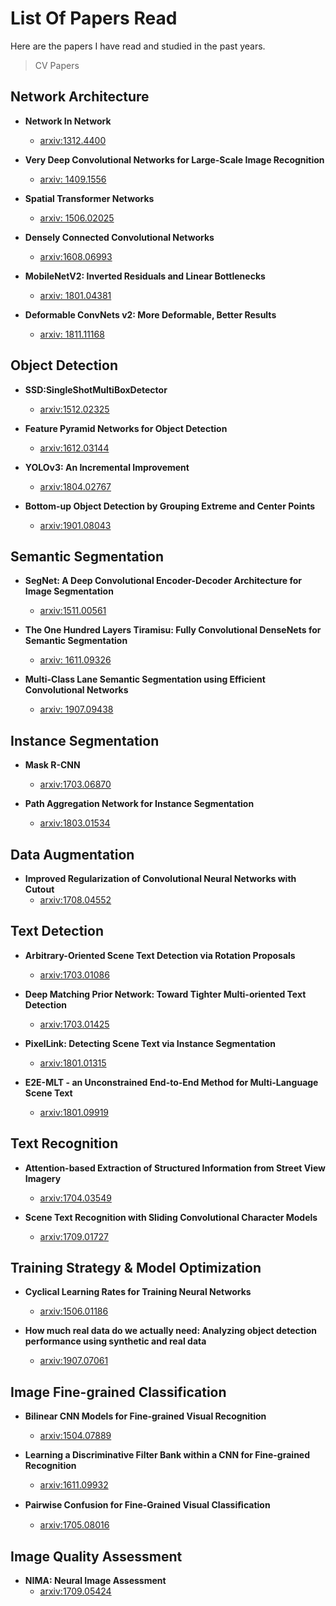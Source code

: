 # List Of Papers Read

Here are the papers I have read and studied in the past years.

> CV Papers

## Network Architecture

- **Network In Network**
  - [arxiv:1312.4400](https://arxiv.org/abs/1312.4400)

- **Very Deep Convolutional Networks for Large-Scale Image Recognition**
  - [arxiv: 1409.1556](https://arxiv.org/abs/1409.1556)

- **Spatial Transformer Networks**
  - [arxiv: 1506.02025](https://arxiv.org/abs/1506.02025)

- **Densely Connected Convolutional Networks**
  - [arxiv:1608.06993](https://arxiv.org/pdf/1608.06993.pdf)

- **MobileNetV2: Inverted Residuals and Linear Bottlenecks**
  - [arxiv: 1801.04381](https://arxiv.org/abs/1801.04381)

- **Deformable ConvNets v2: More Deformable, Better Results**
  - [arxiv: 1811.11168](https://arxiv.org/abs/1811.11168)

## Object Detection

- **SSD:SingleShotMultiBoxDetector**
  - [arxiv:1512.02325](https://arxiv.org/abs/1512.02325)

- **Feature Pyramid Networks for Object Detection**
  - [arxiv:1612.03144](https://arxiv.org/abs/1612.03144)

- **YOLOv3: An Incremental Improvement**
  - [arxiv:1804.02767](https://arxiv.org/abs/1804.02767)

- **Bottom-up Object Detection by Grouping Extreme and Center Points**
  - [arxiv:1901.08043](https://arxiv.org/abs/1901.08043)

## Semantic Segmentation

- **SegNet: A Deep Convolutional Encoder-Decoder Architecture for Image Segmentation**
  - [arxiv:1511.00561](https://arxiv.org/pdf/1511.00561)

- **The One Hundred Layers Tiramisu: Fully Convolutional DenseNets for Semantic Segmentation**
  - [arxiv: 1611.09326](https://arxiv.org/abs/1611.09326)

- **Multi-Class Lane Semantic Segmentation using Efficient Convolutional Networks**
  - [arxiv: 1907.09438](https://arxiv.org/abs/1907.09438)

## Instance Segmentation

- **Mask R-CNN**
  - [arxiv:1703.06870](https://arxiv.org/abs/1703.06870)

- **Path Aggregation Network for Instance Segmentation**
  - [arxiv:1803.01534](https://arxiv.org/abs/1803.01534)

## Data Augmentation

- **Improved Regularization of Convolutional Neural Networks with Cutout**
  - [arxiv:1708.04552](https://arxiv.org/abs/1708.04552)

## Text Detection

- **Arbitrary-Oriented Scene Text Detection via Rotation Proposals**
  - [arxiv:1703.01086](https://arxiv.org/abs/1703.01086)

- **Deep Matching Prior Network: Toward Tighter Multi-oriented Text Detection**
  - [arxiv:1703.01425](https://arxiv.org/abs/1703.01425)

- **PixelLink: Detecting Scene Text via Instance Segmentation**
  - [arxiv:1801.01315](https://arxiv.org/abs/1801.01315)

- **E2E-MLT - an Unconstrained End-to-End Method for Multi-Language Scene Text**
  - [arxiv:1801.09919](https://arxiv.org/abs/1801.09919)

## Text Recognition

- **Attention-based Extraction of Structured Information from Street View Imagery**
  - [arxiv:1704.03549](https://arxiv.org/abs/1704.03549)

- **Scene Text Recognition with Sliding Convolutional Character Models**
  - [arxiv:1709.01727](https://arxiv.org/abs/1709.01727)

## Training Strategy & Model Optimization

- **Cyclical Learning Rates for Training Neural Networks**
  - [arxiv:1506.01186](https://arxiv.org/abs/1506.01186)

- **How much real data do we actually need: Analyzing object detection performance using synthetic and real data**
  - [arxiv:1907.07061](https://arxiv.org/abs/1907.07061)

## Image Fine-grained Classification

- **Bilinear CNN Models for Fine-grained Visual Recognition**
  - [arxiv:1504.07889](https://arxiv.org/abs/1504.07889)

- **Learning a Discriminative Filter Bank within a CNN for Fine-grained Recognition**
  - [arxiv:1611.09932](https://arxiv.org/abs/1611.09932)

- **Pairwise Confusion for Fine-Grained Visual Classiﬁcation**
  - [arxiv:1705.08016](https://arxiv.org/abs/1705.08016)

## Image Quality Assessment

- **NIMA: Neural Image Assessment**
  - [arxiv:1709.05424](https://arxiv.org/abs/1709.05424)
